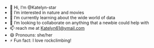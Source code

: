 - 👋 Hi, I’m @Katelyn-star
- 👀 I’m interested in nature and movies
- 🌱 I’m currently learning about the wide world of data
- 💞️ I’m looking to collaborate on anything that a newbie could help with
- 📫 reach me at Katelyn61@ymail.com
- 😄 Pronouns: she/her
- ⚡ Fun fact: I love rockclimbing!

<!---
Katelyn-star/Katelyn-star is a ✨ special ✨ repository because its `README.md` (this file) appears on your GitHub profile.
You can click the Preview link to take a look at your changes.
--->
